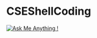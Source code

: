 # CSEShellCoding

[![Ask Me Anything !](https://img.shields.io/badge/Ask%20me-anything-1abc9c.svg)](https://GitHub.com/sagnik20/ama)
